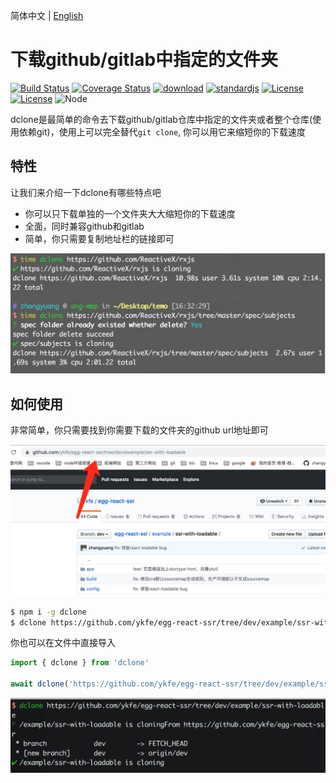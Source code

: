 简体中文 | [English](./README.md)

# 下载github/gitlab中指定的文件夹

<a href="https://circleci.com/gh/ykfe"><img src="https://img.shields.io/circleci/build/github/ykfe/dclone/master.svg" alt="Build Status"></a>
<a href="https://codecov.io/gh/ykfe/dclone"><img src="https://codecov.io/gh/ykfe/dclone/branch/master/graph/badge.svg" alt="Coverage Status"></a>
<a href="https://npmcharts.com/compare/dclone"><img src="https://img.shields.io/npm/dt/dclone" alt="download"></a>
<a href="https://standardjs.com"><img src="https://img.shields.io/badge/code_style-standard-brightgreen.svg" alt="standardjs"></a>
<a href="https://github.com/facebook/jest"><img src="https://img.shields.io/badge/tested_with-jest-99424f.svg" alt="License"></a>
<a href="https://github.com/ykfe/egg-react-ssr"><img src="https://img.shields.io/npm/l/vue.svg" alt="License"></a>
<img src="https://img.shields.io/badge/node-%3E=8-green.svg" alt="Node">

dclone是最简单的命令去下载github/gitlab仓库中指定的文件夹或者整个仓库(使用依赖git)，使用上可以完全替代`git clone`, 你可以用它来缩短你的下载速度

## 特性

让我们来介绍一下dclone有哪些特点吧

- 你可以只下载单独的一个文件夹大大缩短你的下载速度
- 全面，同时兼容github和gitlab
- 简单，你只需要复制地址栏的链接即可

![](./image/time.jpg)

## 如何使用

非常简单，你只需要找到你需要下载的文件夹的github url地址即可

![](./image/example.png)

```bash
$ npm i -g dclone
$ dclone https://github.com/ykfe/egg-react-ssr/tree/dev/example/ssr-with-loadable
```

你也可以在文件中直接导入

```js
import { dclone } from 'dclone'

await dclone('https://github.com/ykfe/egg-react-ssr/tree/dev/example/ssr-with-loadable')
```
![](./image/dg.png)